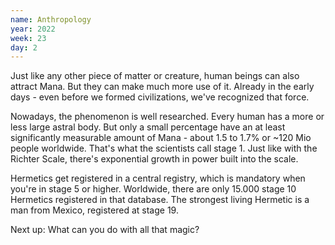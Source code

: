 ```yaml
---
name: Anthropology
year: 2022
week: 23
day: 2
---
```


Just like any other piece of matter or creature, human beings can also attract
Mana. But they can make much more use of it. Already in the early days - even
before we formed civilizations, we've recognized that force.

Nowadays, the phenomenon is well researched. Every human has a more or less
large astral body. But only a small percentage have an at least significantly
measurable amount of Mana - about 1.5 to 1.7% or ~120 Mio people worldwide.
That's what the scientists call stage 1. Just like with the Richter Scale,
there's exponential growth in power built into the scale.

Hermetics get registered in a central registry, which is mandatory when you're
in stage 5 or higher. Worldwide, there are only 15.000 stage 10 Hermetics
registered in that database. The strongest living Hermetic is a man from Mexico,
registered at stage 19.

Next up: What can you do with all that magic?

